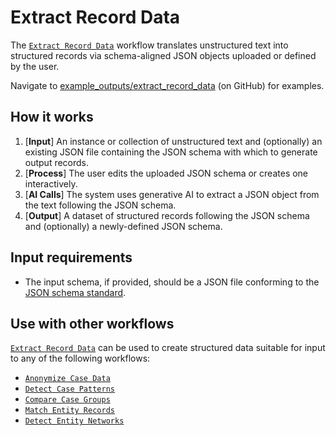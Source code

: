 # Extract Record Data

The [`Extract Record Data`](https://github.com/microsoft/intelligence-toolkit/blob/main/app/workflows/extract_record_data/README.md) workflow translates unstructured text into structured records via schema-aligned JSON objects uploaded or defined by the user.

Navigate to [example_outputs/extract_record_data](https://github.com/microsoft/intelligence-toolkit/tree/main/example_outputs/extract_record_data) (on GitHub) for examples.

## How it works

1. [**Input**] An instance or collection of unstructured text and (optionally) an existing JSON file containing the JSON schema with which to generate output records.
2. [**Process**] The user edits the uploaded JSON schema or creates one interactively.
3. [**AI Calls**] The system uses generative AI to extract a JSON object from the text following the JSON schema.
4. [**Output**] A dataset of structured records following the JSON schema and (optionally) a newly-defined JSON schema.

## Input requirements

- The input schema, if provided, should be a JSON file conforming to the [JSON schema standard](https://json-schema.org/).

## Use with other workflows

[`Extract Record Data`](https://github.com/microsoft/intelligence-toolkit/blob/main/app/workflows/extract_record_data/README.md) can be used to create structured data suitable for input to any of the following workflows:

- [`Anonymize Case Data`](https://github.com/microsoft/intelligence-toolkit/blob/main/app/workflows/anonymize_case_data/README.md)
- [`Detect Case Patterns`](https://github.com/microsoft/intelligence-toolkit/blob/main/app/workflows/detect_case_patterns/README.md)
- [`Compare Case Groups`](https://github.com/microsoft/intelligence-toolkit/blob/main/app/workflows/compare_case_groups/README.md)
- [`Match Entity Records`](https://github.com/microsoft/intelligence-toolkit/blob/main/app/workflows/match_entity_records/README.md)
- [`Detect Entity Networks`](https://github.com/microsoft/intelligence-toolkit/blob/main/app/workflows/detect_entity_networks/README.md)
